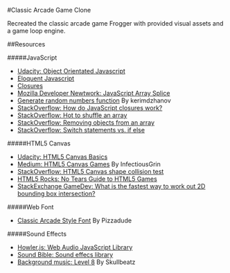 #Classic Arcade Game Clone

Recreated the classic arcade game Frogger with provided visual assets and a game loop engine.

##Resources

#####JavaScript

- [Udacity: Object Orientated Javascript](https://www.udacity.com/course/progress#!/c-ud015-nd)
- [Eloquent Javascript](http://eloquentjavascript.net/)
- [Closures](http://jibbering.com/faq/notes/closures/)
- [Mozilla Developer Newtwork: JavaScript Array Splice](https://developer.mozilla.org/en-US/docs/Web/JavaScript/Reference/Global_Objects/Array/splice)
- [Generate random numbers function](https://gist.github.com/kerimdzhanov/7529623) By kerimdzhanov
- [StackOverflow: How do JavaScript closures work?](http://stackoverflow.com/questions/111102/how-do-javascript-closures-work)
- [StackOverflow: Hot to shuffle an array](http://stackoverflow.com/questions/2450954/how-to-randomize-shuffle-a-javascript-array)
- [StackOverflow: Removing objects from an array](http://stackoverflow.com/questions/16491758/remove-objects-from-array-by-object-property)
- [StackOverflow: Switch statements vs. if else](http://stackoverflow.com/questions/6665997/switch-statement-for-greater-than-less-than)

#####HTML5 Canvas

- [Udacity: HTML5 Canvas Basics](https://www.udacity.com/course/viewer#!/c-ud292-nd)
- [Medium: HTML5 Canvas Games](https://medium.com/@cmilhench/games-html5-canvas-85ac2470eb2a) By InfectiousGrin
- [StackOverflow: HTML5 Canvas shape collision test](http://stackoverflow.com/questions/15622236/html-5-canvas-shape-collision-test)
- [HTML5 Rocks: No Tears Guide to HTML5 Games](http://www.html5rocks.com/en/tutorials/canvas/notearsgame/#toc-introduction)
- [StackExchange GameDev: What is the fastest way to work out 2D bounding box intersection?](http://gamedev.stackexchange.com/questions/586/what-is-the-fastest-way-to-work-out-2d-bounding-box-intersection)

#####Web Font

- [Classic Arcade Style Font](http://www.dafont.com/arcade-classic-pizz.font) By Pizzadude

#####Sound Effects

- [Howler.js: Web Audio JavaScript Library](https://github.com/goldfire/howler.js)
- [Sound Bible: Sound effecs library](http://soundbible.com/free-sound-effects-1.html)
- [Background music: Level 8](http://www.newgrounds.com/audio/listen/594742) By Skullbeatz
